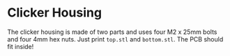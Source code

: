 # Clicker Housing

The clicker housing is made of two parts and uses four M2 x 25mm bolts and four
4mm hex nuts.  Just print `top.stl` and `bottom.stl`.  The PCB should fit
inside!
